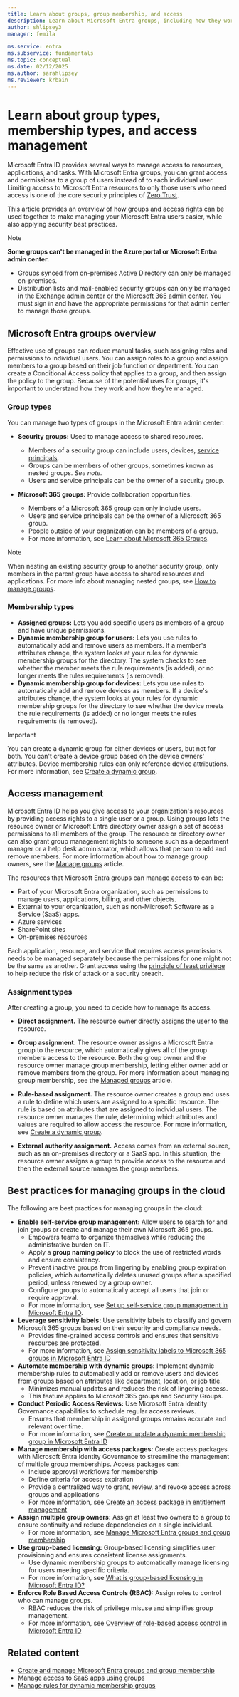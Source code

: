 ```yaml
---
title: Learn about groups, group membership, and access
description: Learn about Microsoft Entra groups, including how they work, what they can access, and how membership and access is assigned.
author: shlipsey3
manager: femila

ms.service: entra
ms.subservice: fundamentals
ms.topic: conceptual
ms.date: 02/12/2025
ms.author: sarahlipsey
ms.reviewer: krbain
---
```


# Learn about group types, membership types, and access management 

Microsoft Entra ID provides several ways to manage access to resources, applications, and tasks. With Microsoft Entra groups, you can grant access and permissions to a group of users instead of to each individual user. Limiting access to Microsoft Entra resources to only those users who need access is one of the core security principles of [Zero Trust](/security/zero-trust/zero-trust-overview).

This article provides an overview of how groups and access rights can be used together to make managing your Microsoft Entra users easier, while also applying security best practices.

> [!NOTE]
> **Some groups can't be managed in the Azure portal or Microsoft Entra admin center.**
> 
> - Groups synced from on-premises Active Directory can only be managed on-premises.
> - Distribution lists and mail-enabled security groups can only be managed in the [Exchange admin center](https://admin.cloud.microsoft/exchange#/groups) or the [Microsoft 365 admin center](https://admin.microsoft.com/Adminportal/Home?#/groups). You must sign in and have the appropriate permissions for that admin center to manage those groups.


## Microsoft Entra groups overview

Effective use of groups can reduce manual tasks, such assigning roles and permissions to individual users. You can assign roles to a group and assign members to a group based on their job function or department. You can create a Conditional Access policy that applies to a group, and then assign the policy to the group. Because of the potential uses for groups, it's important to understand how they work and how they're managed.

### Group types

You can manage two types of groups in the Microsoft Entra admin center:

- **Security groups:** Used to manage access to shared resources.
    - Members of a security group can include users, devices, [service principals](../architecture/service-accounts-principal.md).
    - Groups can be members of other groups, sometimes known as nested groups. *See note.*
    - Users and service principals can be the owner of a security group.

- **Microsoft 365 groups:** Provide collaboration opportunities.
    - Members of a Microsoft 365 group can only include users.
    - Users and service principals can be the owner of a Microsoft 365 group.
    - People outside of your organization can be members of a group.
    - For more information, see [Learn about Microsoft 365 Groups](https://support.office.com/article/learn-about-office-365-groups-b565caa1-5c40-40ef-9915-60fdb2d97fa2).

> [!NOTE]
> When nesting an existing security group to another security group, only members in the parent group have access to shared resources and applications. For more info about managing nested groups, see [How to manage groups](how-to-manage-groups.yml#add-a-group-to-another-group).


### Membership types

- **Assigned groups:** Lets you add specific users as members of a group and have unique permissions.
- **Dynamic membership group for users:** Lets you use rules to automatically add and remove users as members. If a member's attributes change, the system looks at your rules for dynamic membership groups for the directory. The system checks to see whether the member meets the rule requirements (is added), or no longer meets the rules requirements (is removed).
- **Dynamic membership group for devices:** Lets you use rules to automatically add and remove devices as members. If a device's attributes change, the system looks at your rules for dynamic membership groups for the directory to see whether the device meets the rule requirements (is added) or no longer meets the rules requirements (is removed).

> [!IMPORTANT]
> You can create a dynamic group for either devices or users, but not for both. You can't create a device group based on the device owners' attributes. Device membership rules can only reference device attributions. For more information, see [Create a dynamic group](../identity/users/groups-create-rule.md).

## Access management
<a name='how-access-management-in-azure-ad-works'></a>

Microsoft Entra ID helps you give access to your organization's resources by providing access rights to a single user or a group. Using groups lets the resource owner or Microsoft Entra directory owner assign a set of access permissions to all members of the group. The resource or directory owner can also grant group management rights to someone such as a department manager or a help desk administrator, which allows that person to add and remove members. For more information about how to manage group owners, see the [Manage groups](how-to-manage-groups.yml) article.

The resources that Microsoft Entra groups can manage access to can be:

- Part of your Microsoft Entra organization, such as permissions to manage users, applications, billing, and other objects.
- External to your organization, such as non-Microsoft Software as a Service (SaaS) apps.
- Azure services
- SharePoint sites
- On-premises resources

Each application, resource, and service that requires access permissions needs to be managed separately because the permissions for one might not be the same as another. Grant access using the [principle of least privilege](~/identity-platform/secure-least-privileged-access.md) to help reduce the risk of attack or a security breach.

### Assignment types

After creating a group, you need to decide how to manage its access.

- **Direct assignment.** The resource owner directly assigns the user to the resource.

- **Group assignment.** The resource owner assigns a Microsoft Entra group to the resource, which automatically gives all of the group members access to the resource. Both the group owner and the resource owner manage group membership, letting either owner add or remove members from the group. For more information about managing group membership, see the [Managed groups](how-to-manage-groups.yml) article. 

- **Rule-based assignment.** The resource owner creates a group and uses a rule to define which users are assigned to a specific resource. The rule is based on attributes that are assigned to individual users. The resource owner manages the rule, determining which attributes and values are required to allow access the resource. For more information, see [Create a dynamic group](..//identity/users/groups-create-rule.md).

- **External authority assignment.** Access comes from an external source, such as an on-premises directory or a SaaS app. In this situation, the resource owner assigns a group to provide access to the resource and then the external source manages the group members.

## Best practices for managing groups in the cloud

The following are best practices for managing groups in the cloud:  

- **Enable self-service group management:** Allow users to search for and join groups or create and manage their own Microsoft 365 groups.
    - Empowers teams to organize themselves while reducing the administrative burden on IT.
    - Apply a **group naming policy** to block the use of restricted words and ensure consistency.
    - Prevent inactive groups from lingering by enabling group expiration policies, which automatically deletes unused groups after a specified period, unless renewed by a group owner.
    - Configure groups to automatically accept all users that join or require approval.
    - For more information, see [Set up self-service group management in Microsoft Entra ID](../identity/users/groups-self-service-management.md).
- **Leverage sensitivity labels:** Use sensitivity labels to classify and govern Microsoft 365 groups based on their security and compliance needs.
    - Provides fine-grained access controls and ensures that sensitive resources are protected.
    - For more information, see [Assign sensitivity labels to Microsoft 365 groups in Microsoft Entra ID](../identity/users/groups-assign-sensitivity-labels.md)
- **Automate membership with dynamic groups:** Implement dynamic membership rules to automatically add or remove users and devices from groups based on attributes like department, location, or job title.
    - Minimizes manual updates and reduces the risk of lingering access.
    - This feature applies to Microsoft 365 groups and Security Groups.  
- **Conduct Periodic Access Reviews:** Use Microsoft Entra Identity Governance capabilities to schedule regular access reviews.
    - Ensures that membership in assigned groups remains accurate and relevant over time.
    - For more information, see [Create or update a dynamic membership group in Microsoft Entra ID](../identity/users/groups-create-rule.md)
- **Manage membership with access packages:** Create access packages with Microsoft Entra Identity Governance to streamline the management of multiple group memberships. Access packages can: 
    - Include approval workflows for membership 
    - Define criteria for access expiration 
    - Provide a centralized way to grant, review, and revoke access across groups and applications 
    - For more information, see [Create an access package in entitlement management](../id-governance/entitlement-management-access-package-create.md)   
- **Assign multiple group owners:** Assign at least two owners to a group to ensure continuity and reduce dependencies on a single individual.
    - For more information, see [Manage Microsoft Entra groups and group membership](how-to-manage-groups.yml)
- **Use group-based licensing:** Group-based licensing simplifies user provisioning and ensures consistent license assignments.
    - Use dynamic membership groups to automatically manage licensing for users meeting specific criteria.
    - For more information, see [What is group-based licensing in Microsoft Entra ID?](concept-group-based-licensing.md)
- **Enforce Role Based Access Controls (RBAC):** Assign roles to control who can manage groups.
    - RBAC reduces the risk of privilege misuse and simplifies group management.
    - For more information, see [Overview of role-based access control in Microsoft Entra ID](../identity/role-based-access-control/custom-overview.md)

## Related content

- [Create and manage Microsoft Entra groups and group membership](how-to-manage-groups.yml)
- [Manage access to SaaS apps using groups](~/identity/users/groups-saasapps.md)
- [Manage rules for dynamic membership groups](~/identity/users/groups-create-rule.md)